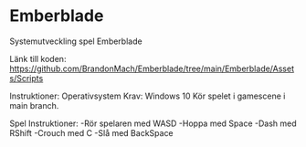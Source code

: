 # Emberblade
Systemutveckling spel Emberblade

Länk till koden:
https://github.com/BrandonMach/Emberblade/tree/main/Emberblade/Assets/Scripts

Instruktioner: 
Operativsystem Krav: Windows 10
Kör spelet i gamescene i main branch. 

Spel Instruktioner:
-Rör spelaren med WASD
-Hoppa med Space 
-Dash med RShift 
-Crouch med C
-Slå med BackSpace